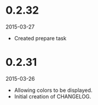 # 0.2.32

2015-03-27

 - Created prepare task
 
# 0.2.31

2015-03-26

 - Allowing colors to be displayed.
 - Initial creation of CHANGELOG.